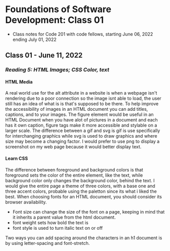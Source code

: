 # Foundations of Software Development: Class 01

* Class notes for Code 201 with code fellows, starting June 06, 2022 ending July 01, 2022

## Class 01 - June 11, 2022

### *Reading 5: HTML Images; CSS Color, text*

#### HTML Media

A real world use for the alt attribute in a website is when a webpage isn't rendering due to a poor connection so the image isnt able to load, the user still has an idea of what is is that's supposed to be there.
To help improve the accessibility of images in an HTML document you can add titles, captions, and to your images.
The figure element would be useful in an HTML Document when you have alot of pictures in a document and each has it own caption, figure tags make it more accessible and stylable on a larger scale.
The difference between a gif and svg is  gif is use specifically for interchanging graphics while svg is used to draw graphics and where size may become a changing factor.
I would prefer to use png to display a screenshot on my web page because it would better display text.

#### Learn CSS 

The difference between foreground and background colors is that foreground sets the color of the entire element, like the text, while background color only changes the background color, behind the text.
I would give the entire page a theme of three colors, with a base one and three accent colors, probable using the paletton since its what i liked the best.
When choosing fonts for an HTML document, you should consider its browser availability.

 - Font size can change the size of the font on a page, keeping in mind that it inherits a parent value from the html document.
 - font weight sets how bold the text is
 - font style is used to turn italic text on or off

Two ways you can add spacing around the characters in an h1 document is by using letter-spacing and font-stretch.